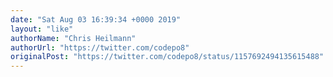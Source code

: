```yaml
---
date: "Sat Aug 03 16:39:34 +0000 2019"
layout: "like"
authorName: "Chris Heilmann"
authorUrl: "https://twitter.com/codepo8"
originalPost: "https://twitter.com/codepo8/status/1157692494135615488"
---
```

